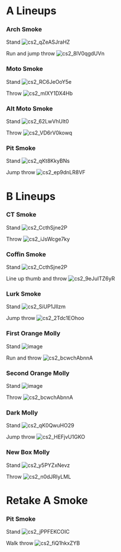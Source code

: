 # A Lineups

### Arch Smoke

Stand
![cs2_qZeASJraHZ](https://github.com/suuift/cs2lineups/assets/107600747/ffba37a4-45e4-4f58-bc6e-409b75af2ba4)

Run and jump throw
![cs2_8lV0qgdUVn](https://github.com/suuift/cs2lineups/assets/107600747/f86d8c10-dd9e-40f9-a85e-572a48c9b2b7)


### Moto Smoke

Stand
![cs2_RC6JeOoY5e](https://github.com/suuift/cs2lineups/assets/107600747/762252ad-5b8c-46a2-8aa6-240e08055ed4)

Throw
![cs2_mIXY1DX4Hb](https://github.com/suuift/cs2lineups/assets/107600747/810c4f72-aba9-406e-8f80-378f14df1215)


### Alt Moto Smoke

Stand
![cs2_62LwVhUlt0](https://github.com/suuift/cs2lineups/assets/107600747/1732008b-5378-40a8-bedc-ac0b05a32253)

Throw
![cs2_VD6rV0kowq](https://github.com/suuift/cs2lineups/assets/107600747/3fc71a40-66e8-4e9d-9600-20e7f160d559)





### Pit Smoke

Stand
![cs2_qKt8KkyBNs](https://github.com/suuift/cs2lineups/assets/107600747/b304d57e-74a9-4064-9082-5f00802b619f)

Jump throw
![cs2_ep9dnLR8VF](https://github.com/suuift/cs2lineups/assets/107600747/7689edd9-f803-454d-8bcf-cd17c94628ac)


# B Lineups

### CT Smoke

Stand
![cs2_CcthSjne2P](https://github.com/suuift/cs2lineups/assets/107600747/ff263b81-0d3d-436d-bedc-6cd1777f1e6d)

Throw
![cs2_iJsWcge7ky](https://github.com/suuift/cs2lineups/assets/107600747/0c0c316e-6ef1-4a05-9ebe-0f059b820773)


### Coffin Smoke

Stand
![cs2_CcthSjne2P](https://github.com/suuift/cs2lineups/assets/107600747/0a4c600a-4509-4e87-add1-33fd83d5ef56)

Line up thumb and throw
![cs2_9eJuITZ6yR](https://github.com/suuift/cs2lineups/assets/107600747/230ca1e0-6d1e-4fbe-aee8-4857057ebd75)


### Lurk Smoke

Stand
![cs2_SiUP1Jllzm](https://github.com/suuift/cs2lineups/assets/107600747/c0343543-5cf7-4f49-937b-02a3c4c3e244)

Jump throw
![cs2_2Tdc1EOhoo](https://github.com/suuift/cs2lineups/assets/107600747/69cb9e78-16ec-4d4a-8df5-935322fe98c7)


### First Orange Molly

Stand
![image](https://github.com/suuift/cs2lineups/assets/107600747/cfc38469-e3f1-4857-a02b-868c6015913a)

Run and throw
![cs2_bcwchAbnnA](https://github.com/suuift/cs2lineups/assets/107600747/659dd8ed-21fe-4518-8b0f-6c7995a613a3)


### Second Orange Molly

Stand
![image](https://github.com/suuift/cs2lineups/assets/107600747/cfc38469-e3f1-4857-a02b-868c6015913a)

Throw
![cs2_bcwchAbnnA](https://github.com/suuift/cs2lineups/assets/107600747/717f1b45-91e9-4f26-a559-ec08eabd92bb)


### Dark Molly

Stand
![cs2_qK0QwuHO29](https://github.com/suuift/cs2lineups/assets/107600747/da352149-9da0-46b0-a897-5864cd98474f)

Jump throw
![cs2_HEFjvU1GKO](https://github.com/suuift/cs2lineups/assets/107600747/7d94544c-b8aa-4d2f-b7dd-6251e5670449)


### New Box Molly

Stand
![cs2_y5PYZxNevz](https://github.com/suuift/cs2lineups/assets/107600747/cf76d4e5-ede2-439f-9f57-3a8703082f0b)

Throw
![cs2_n0dJRIyLML](https://github.com/suuift/cs2lineups/assets/107600747/e6283f82-68d9-4ddf-a862-1fee633868d9)



# Retake A Smoke

### Pit Smoke

Stand
![cs2_jPPFEKCOIC](https://github.com/suuift/cs2lineups/assets/107600747/8296ef9e-2fff-4369-8b95-b14d8a3100fd)

Walk throw
![cs2_fiQ1hkxZYB](https://github.com/suuift/cs2lineups/assets/107600747/21a113be-8ea3-42b1-9b35-fdf5fcc157cc)









